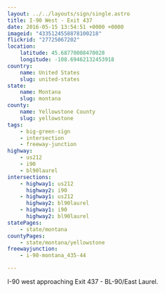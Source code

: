 ```yaml
---
layout: ../../layouts/sign/single.astro
title: I-90 West - Exit 437
date: 2016-05-15 13:54:51 +0000 +0000
imageid: "4335124558878100218"
flickrid: "27725067202"
location:
    latitude: 45.68770008470028
    longitude: -108.69462132453918
country:
    name: United States
    slug: united-states
state:
    name: Montana
    slug: montana
county:
    name: Yellowstone County
    slug: yellowstone
tags:
    - big-green-sign
    - intersection
    - freeway-junction
highway:
    - us212
    - i90
    - bl90laurel
intersections:
    - highway1: us212
      highway2: i90
    - highway1: us212
      highway2: bl90laurel
    - highway1: i90
      highway2: bl90laurel
statePages:
    - state/montana
countyPages:
    - state/montana/yellowstone
freewayjunction:
    - i-90-montana_435-44

---
```

I-90 west approaching Exit 437 - BL-90/East Laurel.